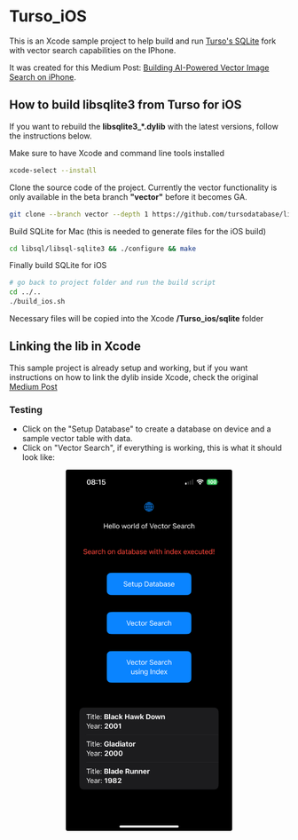 # Turso_iOS
This is an Xcode sample project to help build and run [Turso's SQLite](https://github.com/tursodatabase/) fork with vector search capabilities on the IPhone. 

It was created for this Medium Post: [Building AI-Powered Vector Image Search on iPhone](https://alessandrocauduro.medium.com/building-ai-powered-vector-search-on-iphone-996b1502f4aa).


## How to build libsqlite3 from Turso for iOS
If you want to rebuild the **libsqlite3_*.dylib** with the latest versions, follow the instructions below.

Make sure to have Xcode and command line tools installed
```bash
xcode-select --install
```
Clone the source code of the project. Currently the vector functionality is only available in the beta branch **"vector"** before it becomes GA.

```bash
git clone --branch vector --depth 1 https://github.com/tursodatabase/libsql.git
```

Build SQLite for Mac (this is needed to generate files for the iOS build)
```bash
cd libsql/libsql-sqlite3 && ./configure && make
```

Finally build SQLite for iOS
```bash
# go back to project folder and run the build script
cd ../..
./build_ios.sh
```
Necessary files will be copied into the Xcode **/Turso_ios/sqlite** folder

## Linking the lib in Xcode
This sample project is already setup and working, but if you want instructions on how to link the dylib inside Xcode, check the original
[Medium Post](https://alessandrocauduro.medium.com/building-ai-powered-vector-search-on-iphone-996b1502f4aa) 

### Testing

- Click on the "Setup Database" to create a database on device and a sample vector table with data. 
- Click on "Vector Search", if everything is working, this is what it should look like:
<div align="center">
<img src="./app_screenshot.jpeg" alt="App Screenshot" width="300">
</div>